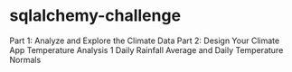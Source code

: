 # sqlalchemy-challenge
Part 1: Analyze and Explore the Climate Data
Part 2: Design Your Climate App
Temperature Analysis 1
Daily Rainfall Average and Daily Temperature Normals
